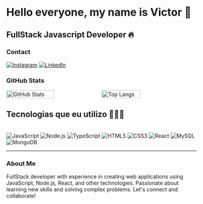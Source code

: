 #  Hello everyone, my name is Victor 🧐

## FullStack Javascript Developer 🔥

### Contact
[![Instagram](https://img.shields.io/badge/Instagram-E4405F?style=for-the-badge&logo=instagram&logoColor=white)](https://www.instagram.com/j_vikctor/)
[![LinkedIn](https://img.shields.io/badge/LinkedIn-0077B5?style=for-the-badge&logo=linkedin&logoColor=white)](https://www.linkedin.com/in/jo%C3%A3o-victor-ferreira-silva-b77516231/)

### GitHub Stats
<div style="display: flex; flex-direction: row;">
  <img src="https://github-readme-stats.vercel.app/api?username=Jovicfs&show_icons=true&theme=tokyonight" alt="GitHub Stats" style="width: 50%;" />
  <img src="https://github-readme-stats.vercel.app/api/top-langs/?username=Jovicfs&layout=compact&theme=tokyonight" alt="Top Langs" style="width: 45%;" />
</div>

## Tecnologias que eu utilizo 👩🏻‍💻
<div style="display: inline_block"><br>
  <img align="center" alt="JavaScript" src="https://img.shields.io/badge/JavaScript-F7DF1E?style=for-the-badge&logo=javascript&logoColor=black" />
  <img align="center" alt="Node.js" src="https://img.shields.io/badge/Node.js-43853D?style=for-the-badge&logo=node.js&logoColor=white" />
  <img align="center" alt="TypeScript" src="https://img.shields.io/badge/TypeScript-007ACC?style=for-the-badge&logo=typescript&logoColor=white" />
  <img align="center" alt="HTML5" src="https://img.shields.io/badge/HTML5-E34F26?style=for-the-badge&logo=html5&logoColor=white" />
  <img align="center" alt="CSS3" src="https://img.shields.io/badge/CSS3-1572B6?style=for-the-badge&logo=css3&logoColor=white" />
  <img align="center" alt="React" src="https://img.shields.io/badge/React-20232A?style=for-the-badge&logo=react&logoColor=61DAFB" />
  <img align="center" alt="MySQL" src="https://img.shields.io/badge/MySQL-00000F?style=for-the-badge&logo=mysql&logoColor=white" />
  <img align="center" alt="MongoDB" src="https://img.shields.io/badge/MongoDB-4EA94B?style=for-the-badge&logo=mongodb&logoColor=white" />
</div>

---

### About Me
FullStack developer with experience in creating web applications using JavaScript, Node.js, React, and other technologies. Passionate about learning new skills and solving complex problems. Let's connect and collaborate!

